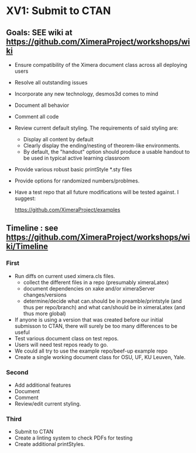 # XV1: Submit to CTAN 

## Goals:  SEE wiki at https://github.com/XimeraProject/workshops/wiki 
* Ensure compatibility of the Ximera document class across all deploying users 
* Resolve all outstanding issues 
* Incorporate any new technology, desmos3d comes to mind 
* Document all behavior 
* Comment all code 
* Review current default styling. The requirements of said styling are:  
  * Display all content by default 
  * Clearly display the ending/nesting of theorem-like environments.  
  * By default,  the "handout" option should produce  a usable handout to be used in typical active learning classroom 
* Provide various robust basic printStyle *.sty files 
* Provide options for randomized numbers/problmes.
* Have a test repo that all future modifications will be tested against. I suggest:  

    https://github.com/XimeraProject/examples 

 

## Timeline : see https://github.com/XimeraProject/workshops/wiki/Timeline

### First 
* Run diffs on current used ximera.cls files.
  * collect the different files in a repo (presumably ximeraLatex)
  * document dependencies on xake and/or ximeraServer changes/versions
  * determine/decide what can.should be in preamble/printstyle (and thus per repo/branch) and what can/should be in ximeraLatex (and thus more global)   
* If anyone is using a version that was created before our initial submisson to CTAN, there will surely be too many differences to be useful 
* Test various document class on test repos.  
* Users will need test repos ready to go. 
* We could all try to use the example repo/beef-up example repo 
* Create a single working document class for OSU, UF, KU Leuven, Yale. 

### Second 
* Add additional features 
* Document 
* Comment 
* Review/edit current styling. 

### Third 
* Submit to CTAN 
* Create a linting system to check PDFs for testing 
* Create additional printStyles.
